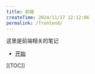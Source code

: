 ```yaml
---
title: 前端
createTime: 2024/11/17 12:12:06
permalink: /frontend/
---
```


这里是前端相关的笔记

- [开始](./uniapp/README.md)

[[TOC]]
